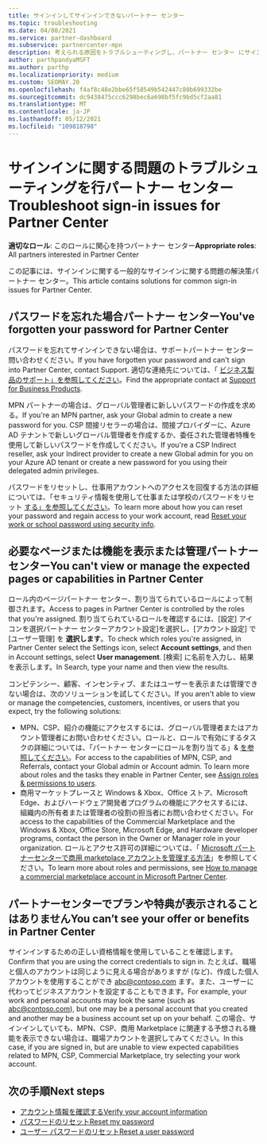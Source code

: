 ```yaml
---
title: サインインしてサインインできないパートナー センター
ms.topic: troubleshooting
ms.date: 04/08/2021
ms.service: partner-dashboard
ms.subservice: partnercenter-mpn
description: 考えられる原因をトラブルシューティングし、パートナー センター にサインインできない場合の解決策について学習します。パスワードのリセット、ロールの確認、資格情報の確認の詳細を確認してください。
author: parthpandyaMSFT
ms.author: parthp
ms.localizationpriority: medium
ms.custom: SEOMAY.20
ms.openlocfilehash: f4af8c48e2bbe65f58549b542447c80b699332be
ms.sourcegitcommit: dc9438475ccc6298bec6a698bf5fc9bd5cf2aa81
ms.translationtype: MT
ms.contentlocale: ja-JP
ms.lasthandoff: 05/12/2021
ms.locfileid: "109818798"
---
```

# <a name="troubleshoot-sign-in-issues-for-partner-center"></a><span data-ttu-id="c9e4a-103">サインインに関する問題のトラブルシューティングを行パートナー センター</span><span class="sxs-lookup"><span data-stu-id="c9e4a-103">Troubleshoot sign-in issues for Partner Center</span></span>

<span data-ttu-id="c9e4a-104">**適切なロール**: このロールに関心を持つパートナー センター</span><span class="sxs-lookup"><span data-stu-id="c9e4a-104">**Appropriate roles**: All partners interested in Partner Center</span></span>

<span data-ttu-id="c9e4a-105">この記事には、サインインに関する一般的なサインインに関する問題の解決策パートナー センター。</span><span class="sxs-lookup"><span data-stu-id="c9e4a-105">This article contains solutions for common sign-in issues for Partner Center.</span></span>

## <a name="youve-forgotten-your-password-for-partner-center"></a><span data-ttu-id="c9e4a-106">パスワードを忘れた場合パートナー センター</span><span class="sxs-lookup"><span data-stu-id="c9e4a-106">You've forgotten your password for Partner Center</span></span>

<span data-ttu-id="c9e4a-107">パスワードを忘れてサインインできない場合は、サポートパートナー センター問い合わせください。</span><span class="sxs-lookup"><span data-stu-id="c9e4a-107">If you have forgotten your password and can't sign into Partner Center, contact Support.</span></span> <span data-ttu-id="c9e4a-108">適切な連絡先については、「 [ビジネス製品のサポート」を参照してください](/microsoft-365/admin/contact-support-for-business-products)。</span><span class="sxs-lookup"><span data-stu-id="c9e4a-108">Find the appropriate contact at [Support for Business Products](/microsoft-365/admin/contact-support-for-business-products).</span></span>

<span data-ttu-id="c9e4a-109">MPN パートナーの場合は、グローバル管理者に新しいパスワードの作成を求める。</span><span class="sxs-lookup"><span data-stu-id="c9e4a-109">If you're an MPN partner, ask your Global admin to create a new password for you.</span></span> <span data-ttu-id="c9e4a-110">CSP 間接リセラーの場合は、間接プロバイダーに、Azure AD テナントで新しいグローバル管理者を作成するか、委任された管理者特権を使用して新しいパスワードを作成してください。</span><span class="sxs-lookup"><span data-stu-id="c9e4a-110">If you're a CSP Indirect reseller, ask your Indirect provider to create a new Global admin for you on your Azure AD tenant or create a new password for you using their delegated admin privileges.</span></span>

<span data-ttu-id="c9e4a-111">パスワードをリセットし、仕事用アカウントへのアクセスを回復する方法の詳細については、「セキュリティ情報を使用して仕事または学校のパスワードをリセット [する」を参照してください](/azure/active-directory/user-help/active-directory-passwords-update-your-own-password#how-to-change-your-password)。</span><span class="sxs-lookup"><span data-stu-id="c9e4a-111">To learn more about how you can reset your password and regain access to your work account, read [Reset your work or school password using security info](/azure/active-directory/user-help/active-directory-passwords-update-your-own-password#how-to-change-your-password).</span></span>

## <a name="you-cant-view-or-manage-the-expected-pages-or-capabilities-in-partner-center"></a><span data-ttu-id="c9e4a-112">必要なページまたは機能を表示または管理パートナー センター</span><span class="sxs-lookup"><span data-stu-id="c9e4a-112">You can't view or manage the expected pages or capabilities in Partner Center</span></span>

<span data-ttu-id="c9e4a-113">ロール内のページパートナー センター、割り当てられているロールによって制御されます。</span><span class="sxs-lookup"><span data-stu-id="c9e4a-113">Access to pages in Partner Center is controlled by the roles that you're assigned.</span></span> <span data-ttu-id="c9e4a-114">割り当てられているロールを確認するには、[設定] アイコンを選択パートナー センターアカウント設定]を選択し、[アカウント設定] で [ユーザー管理] を **選択します**。</span><span class="sxs-lookup"><span data-stu-id="c9e4a-114">To check which roles you're assigned, in Partner Center select the Settings icon, select **Account settings**, and then in Account settings, select **User management**.</span></span> <span data-ttu-id="c9e4a-115">[検索] に名前を入力し、結果を表示します。</span><span class="sxs-lookup"><span data-stu-id="c9e4a-115">In Search, type your name and then view the results.</span></span>

<span data-ttu-id="c9e4a-116">コンピテンシー、顧客、インセンティブ、またはユーザーを表示または管理できない場合は、次のソリューションを試してください。</span><span class="sxs-lookup"><span data-stu-id="c9e4a-116">If you aren't able to view or manage the competencies, customers, incentives, or users that you expect, try the following solutions:</span></span>

- <span data-ttu-id="c9e4a-117">MPN、CSP、紹介の機能にアクセスするには、グローバル管理者またはアカウント管理者にお問い合わせください。ロールと、ロールで有効にするタスクの詳細については、「パートナー センターにロールを割り当てる」& [を参照してください](permissions-overview.md)。</span><span class="sxs-lookup"><span data-stu-id="c9e4a-117">For access to the capabilities of MPN, CSP, and Referrals, contact your Global admin or Account admin. To learn more about roles and the tasks they enable in Partner Center, see [Assign roles & permissions to users](permissions-overview.md).</span></span>
- <span data-ttu-id="c9e4a-118">商用マーケットプレースと Windows & Xbox、Office ストア、Microsoft Edge、およびハードウェア開発者プログラムの機能にアクセスするには、組織内の所有者または管理者の役割の担当者にお問い合わせください。</span><span class="sxs-lookup"><span data-stu-id="c9e4a-118">For access to the capabilities of the Commercial Marketplace and the Windows & Xbox, Office Store, Microsoft Edge, and Hardware developer programs, contact the person in the Owner or Manager role in your organization.</span></span> <span data-ttu-id="c9e4a-119">ロールとアクセス許可の詳細については、「 [Microsoft パートナーセンターで商用 marketplace アカウントを管理する方法](/azure/marketplace/partner-center-portal/manage-account#define-user-roles-and-permissions)」を参照してください。</span><span class="sxs-lookup"><span data-stu-id="c9e4a-119">To learn more about roles and permissions, see [How to manage a commercial marketplace account in Microsoft Partner Center](/azure/marketplace/partner-center-portal/manage-account#define-user-roles-and-permissions).</span></span>

## <a name="you-cant-see-your-offer-or-benefits-in-partner-center"></a><span data-ttu-id="c9e4a-120">パートナーセンターでプランや特典が表示されることはありません</span><span class="sxs-lookup"><span data-stu-id="c9e4a-120">You can’t see your offer or benefits in Partner Center</span></span>

<span data-ttu-id="c9e4a-121">サインインするための正しい資格情報を使用していることを確認します。</span><span class="sxs-lookup"><span data-stu-id="c9e4a-121">Confirm that you are using the correct credentials to sign in.</span></span> <span data-ttu-id="c9e4a-122">たとえば、職場と個人のアカウントは同じように見える場合がありますが (など)、作成した個人アカウントを使用することができ abc@contoso.com ます。また、ユーザーに代わってビジネスアカウントを設定することもできます。</span><span class="sxs-lookup"><span data-stu-id="c9e4a-122">For example, your work and personal accounts may look the same (such as abc@contoso.com), but one may be a personal account that you created and another may be a business account set up on your behalf.</span></span> <span data-ttu-id="c9e4a-123">この場合、サインインしていても、MPN、CSP、商用 Marketplace に関連する予想される機能を表示できない場合は、職場アカウントを選択してみてください。</span><span class="sxs-lookup"><span data-stu-id="c9e4a-123">In this case, if you are signed in, but are unable to view expected capabilities related to MPN, CSP, Commercial Marketplace, try selecting your work account.</span></span>

## <a name="next-steps"></a><span data-ttu-id="c9e4a-124">次の手順</span><span class="sxs-lookup"><span data-stu-id="c9e4a-124">Next steps</span></span>

- [<span data-ttu-id="c9e4a-125">アカウント情報を確認する</span><span class="sxs-lookup"><span data-stu-id="c9e4a-125">Verify your account information</span></span>](verification-responses.md)
- [<span data-ttu-id="c9e4a-126">パスワードのリセット</span><span class="sxs-lookup"><span data-stu-id="c9e4a-126">Reset my password</span></span>](reset-my-pasword.md)
- [<span data-ttu-id="c9e4a-127">ユーザー パスワードのリセット</span><span class="sxs-lookup"><span data-stu-id="c9e4a-127">Reset a user password</span></span>](reset-a-user-password.md)
